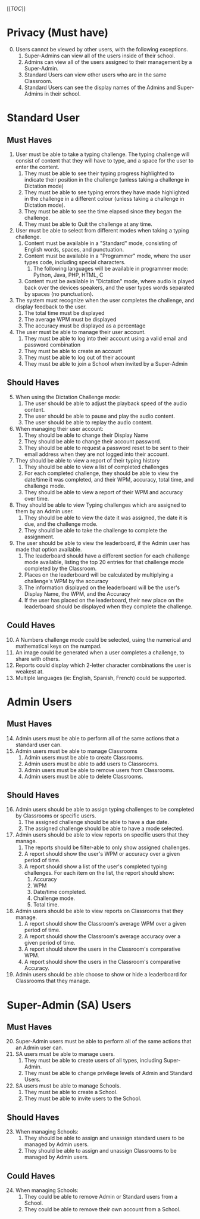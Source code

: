 [[_TOC_]]
# Privacy (Must have)
0. Users cannot be viewed by other users, with the following exceptions. 
   1. Super-Admins can view all of the users inside of their school.
   2. Admins can view all of the users assigned to their management by a Super-Admin.
   3. Standard Users can view other users who are in the same Classroom.
   4. Standard Users can see the display names of the Admins and Super-Admins in their school.

# Standard User
## Must Haves
1. User must be able to take a typing challenge. The typing challenge will consist of content that they will have to type, and a space for the user to enter the content.
   1. They must be able to see their typing progress highlighted to indicate their position in the challenge (unless taking a challenge in Dictation mode)
   2. They must be able to see typing errors they have made highlighted in the challenge in a different colour (unless taking a challenge in Dictation mode). 
   3. They must be able to see the time elapsed since they began the challenge.
   4. They must be able to Quit the challenge at any time.
2. User must be able to select from different modes when taking a typing challenge.
   1. Content must be available in a "Standard" mode, consisting of English words, spaces, and punctuation.
   2. Content must be available in a "Programmer" mode, where the user types code, including special characters.
      1. The following languages will be available in programmer mode: Python, Java, PHP, HTML, C
   3. Content must be available in "Dictation" mode, where audio is played back over the devices speakers, and the user types words separated by spaces (no punctuation).
3. The system must recognize when the user completes the challenge, and display feedback to the user.
   1. The total time must be displayed
   2. The average WPM must be displayed
   3. The accuracy must be displayed as a percentage
4. The user must be able to manage their user account.
   1. They must be able to log into their account using a valid email and password combination
   2. They must be able to create an account
   3. They must be able to log out of their account
   4. They must be able to join a School when invited by a Super-Admin

## Should Haves
5. When using the Dictation Challenge mode:
   1. The user should be able to adjust the playback speed of the audio content.
   2. The user should be able to pause and play the audio content.
   3. The user should be able to replay the audio content.
6. When managing their user account:
   1. They should be able to change their Display Name
   2. They should be able to change their account password.
   3. They should be able to request a password reset to be sent to their email address when they are not logged into their account.
7. They should be able to view a report of their typing history
   1. They should be able to view a list of completed challenges
   2. For each completed challenge, they should be able to view the date/time it was completed, and their WPM, accuracy, total time, and challenge mode.
   3. They should be able to view a report of their WPM and accuracy over time.
8. They should be able to view Typing challenges which are assigned to them by an Admin user.
   1. They should be able to view the date it was assigned, the date it is due, and the challenge mode.
   2. They should be able to take the challenge to complete the assignment.
9. The user should be able to view the leaderboard, if the Admin user has made that option available.
   1. The leaderboard should have a different section for each challenge mode available, listing the top 20 entries for that challenge mode completed by the Classroom.
   2. Places on the leaderboard will be calculated by multiplying a challenge's WPM by the accuracy
   3. The information displayed on the leaderboard will be the user's Display Name, the WPM, and the Accuracy
   4. If the user has placed on the leaderboard, their new place on the leaderboard should be displayed when they complete the challenge.

## Could Haves
10. A Numbers challenge mode could be selected, using the numerical and mathematical keys on the numpad.
11. An image could be generated when a user completes a challenge, to share with others.
12. Reports could display which 2-letter character combinations the user is weakest at.
13. Multiple languages (ie: English, Spanish, French) could be supported.

# Admin Users
## Must Haves
14. Admin users must be able to perform all of the same actions that a standard user can.
15. Admin users must be able to manage Classrooms
    1. Admin users must be able to create Classrooms.
    2. Admin users must be able to add users to Classrooms.
    3. Admin users must be able to remove users from Classrooms.
    3. Admin users must be able to delete Classrooms.
## Should Haves
16. Admin users should be able to assign typing challenges to be completed by Classrooms or specific users.
    1. The assigned challenge should be able to have a due date.
    2. The assigned challenge should be able to have a mode selected.
17. Admin users should be able to view reports on specific users that they manage.
    1. The reports should be filter-able to only show assigned challenges.
    2. A report should show the user's WPM or accuracy over a given period of time.
    3. A report should show a list of the user's completed typing challenges. For each item on the list, the report should show: 
       1. Accuracy
       2. WPM
       3. Date/time completed.
       4. Challenge mode.
       5. Total time.
18. Admin users should be able to view reports on Classrooms that they manage.
    1. A report should show the Classroom's average WPM over a given period of time.
    2. A report should show the Classroom's average accuracy over a given period of time.
    3. A report should show the users in the Classroom's comparative WPM.
    4. A report should show the users in the Classroom's comparative Accuracy.
19. Admin users should be able choose to show or hide a leaderboard for Classrooms that they manage. 

# Super-Admin (SA) Users
## Must Haves
20. Super-Admin users must be able to perform all of the same actions that an Admin user can.
21. SA users must be able to manage users.
    1. They must be able to create users of all types, including Super-Admin.
    2. They must be able to change privilege levels of Admin and Standard Users.
22. SA users must be able to manage Schools.
    1. They must be able to create a School.
    2. They must be able to invite users to the School.

## Should Haves
23. When managing Schools:
    1. They should be able to assign and unassign standard users to be managed by Admin users.
    2. They should be able to assign and unassign Classrooms to be managed by Admin users.

## Could Haves
24. When managing Schools:
    1. They could be able to remove Admin or Standard users from a School.
    2. They could be able to remove their own account from a School.